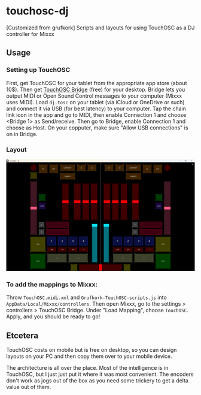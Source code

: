 # touchosc-dj
[Customized from grufkork] Scripts and layouts for using TouchOSC as a DJ controller for Mixxx 

## Usage

### Setting up TouchOSC

First, get TouchOSC for your tablet from the appropriate app store (about 10$). Then get [TouchOSC Bridge](https://hexler.net/touchosc#resources) (free) for your desktop. Bridge lets you output MIDI or Open Sound Control messages to your computer (Mixxx uses MIDI). Load `dj.tosc` on your tablet (via iCloud or OneDrive or such) and connect it via USB (for best latency) to your computer. Tap the chain link icon in the app and go to MIDI, then enable Connection 1 and choose <Bridge 1> as Send/receive. Then go to Bridge, enable Connection 1 and choose <USB> as Host. On your copputer, make sure "Allow USB connections" is on in Bridge.

### Layout
![Layout](https://github.com/danghh333/touchosc-dj/blob/5e80b2d50796e1094afa8aa784989594360056c7/mylayout.png)

### To add the mappings to Mixxx:

Throw `TouchOSC.midi.xml` and `Grufkork-TouchOSC-scripts.js` into `AppData/Local/Mixxx/controllers`. Then open Mixxx, go to the settings > controllers > TouchOSC Bridge. Under "Load Mapping", choose `TouchOSC`. Apply, and you should be ready to go!

## Etcetera

TouchOSC costs on mobile but is free on desktop, so you can design layouts on your PC and then copy them over to your mobile device.

The architecture is all over the place. Most of the intelligence is in TouchOSC, but I just just put it where it was most convenient. The encoders don't work as jogs out of the box as you need some trickery to get a delta value out of them.
